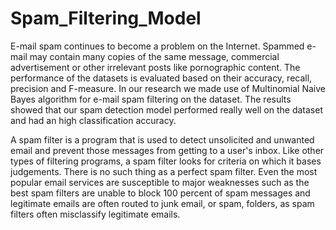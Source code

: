 # Spam_Filtering_Model

   E-mail spam continues to become a problem on the Internet. Spammed e-mail may contain many copies of the same message, commercial advertisement or other irrelevant posts like pornographic content. The performance of the datasets is evaluated based on their accuracy, recall, precision and F-measure. In our research we made use of Multinomial Naive Bayes algorithm for e-mail spam filtering on the dataset. The results showed that our spam detection model performed really well on the dataset and had an high classification accuracy.

   A spam filter is a program that is used to detect unsolicited and unwanted email and prevent those messages from getting to a user's inbox. Like other types of filtering programs, a spam filter looks for criteria on which it bases judgements. There is no such thing as a perfect spam filter. Even the most popular email services are susceptible to major weaknesses such as the best spam filters are unable to block 100 percent of spam messages and legitimate emails are often routed to junk email, or spam, folders, as spam filters often misclassify legitimate emails.

